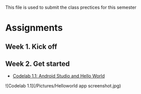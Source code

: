 This file is used to submit the class prectices for this semester 

# Assignments

## Week 1. Kick off



## Week 2. Get started
- [Codelab 1.1: Android Studio and Hello World](https://codelabs.developers.google.com/codelabs/android-training-hello-world/#0)

![Codelab 1.1](/Pictures/Helloworld app screenshot.jpg)

